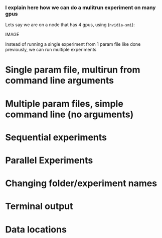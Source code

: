 ### I explain here how we can do a mulitrun experiment on many gpus

Lets say we are on a node that has 4 gpus, using (`nvidia-smi`):

IMAGE

Instead of running a single experiment from 1 param file like done previously, we can run multiple experiments

# Single param file, multirun from command line arguments
# Multiple param files, simple command line (no arguments)
# Sequential experiments
# Parallel Experiments

# Changing folder/experiment names
# Terminal output
# Data locations

<!-- igm_run +experiment=params hydra.job.chdir=True core.hardware.visible_gpus=[0],[1] -->